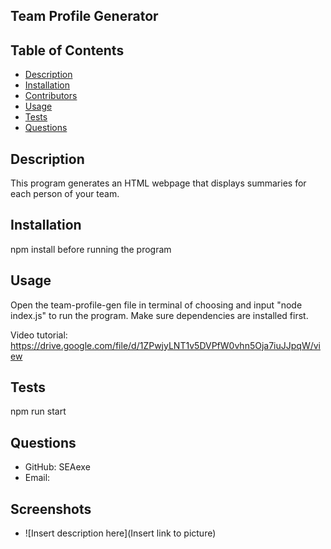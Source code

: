 ## Team Profile Generator


## Table of Contents
- [Description](#description)
- [Installation](#installation)
- [Contributors](#contributors)
- [Usage](#usage)
- [Tests](#tests)
- [Questions](#questions)
## Description
This program generates an HTML webpage that displays summaries for each person of your team.

## Installation
npm install before running the program

## Usage
Open the team-profile-gen file in terminal of choosing and input "node index.js" to run the program. Make sure dependencies are installed first.

Video tutorial: https://drive.google.com/file/d/1ZPwjyLNT1v5DVPfW0vhn5Oja7iuJJpqW/view

## Tests
npm run start
## Questions
- GitHub: SEAexe
- Email: 

## Screenshots
- ![Insert description here](Insert link to picture)

